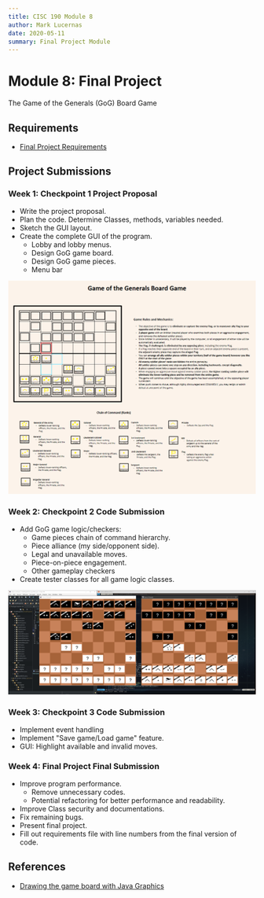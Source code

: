 ```yaml
---
title: CISC 190 Module 8
author: Mark Lucernas
date: 2020-05-11
summary: Final Project Module
---
```



# Module 8: Final Project

The Game of the Generals (GoG) Board Game

## Requirements

  - [Final Project Requirements](file:../../../../files/spring-2020/CISC-190/module-8/RequirementsCOVID.xlsx)

## Project Submissions

### Week 1: Checkpoint 1 Project Proposal

  - Write the project proposal.
  - Plan the code.  Determine Classes, methods, variables needed.
  - Sketch the GUI layout.
  - Create the complete GUI of the program.
    * Lobby and lobby menus.
    * Design GoG game board.
    * Design GoG game pieces.
    * Menu bar


![Week 1 Checkpoint Screenshot](../../../../files/spring-2020/CISC-190/module-8/cisc-190_final_proj_week_1.png)

### Week 2: Checkpoint 2 Code Submission

  - Add GoG game logic/checkers:
    * Game pieces chain of command hierarchy.
    * Piece alliance (my side/opponent side).
    * Legal and unavailable moves.
    * Piece-on-piece engagement.
    * Other gameplay checkers
  - Create tester classes for all game logic classes.


![Week 2 Checkpoint Screenshot](../../../../files/spring-2020/CISC-190/module-8/cisc-190_final_proj_week_2.png)

### Week 3: Checkpoint 3 Code Submission

  - Implement event handling
  - Implement  "Save game/Load game" feature.
  - GUI: Highlight available and invalid moves.

### Week 4: Final Project Final Submission

  - Improve program performance.
    * Remove unnecessary codes.
    * Potential refactoring for better performance and readability.
  - Improve Class security and documentations.
  - Fix remaining bugs.
  - Present final project.
  - Fill out requirements file with line numbers from the final version of code.

## References

  - [Drawing the game board with Java Graphics](https://www.youtube.com/watch?v=no4m-TIX-rc)

